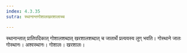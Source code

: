 ```yaml
---
index: 4.3.35
sutra: स्थानान्तगोशालखरशालाच्च

---
```

स्थानान्तात् प्रातिपदिकात् गोशालशब्दात् खरशालशब्दात् च जातार्थे प्रत्ययस्य लुग् भवति। गोस्थाने जातः गोस्थानः। अश्वस्थानः। गोशालः। खरशालः।